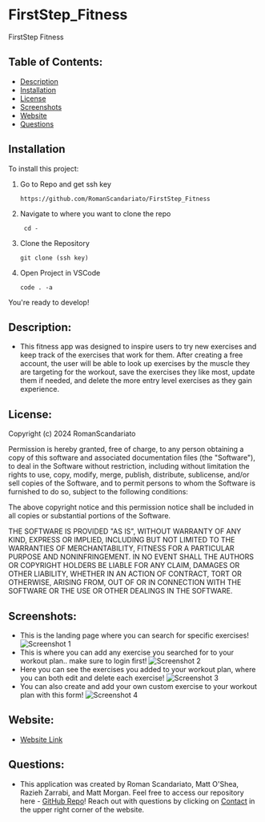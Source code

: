# FirstStep_Fitness
FirstStep Fitness
## Table of Contents:
- [Description](#description)
- [Installation](#installation)
- [License](#license)
- [Screenshots](#screenshots)
- [Website](#website)
- [Questions](#questions)

## Installation

To install this project:

1. Go to Repo and get ssh key
   
       https://github.com/RomanScandariato/FirstStep_Fitness

3. Navigate to where you want to clone the repo

        cd -

4. Clone the Repository

       git clone (ssh key)

6. Open Project in VSCode 

       code . -a 

You're ready to develop!


## Description:
- This fitness app was designed to inspire users to try new exercises and keep track of the exercises that work for them. After creating a free account, the user will be able to look up exercises by the muscle they are targeting for the workout, save the exercises they like most, update them if needed, and delete the more entry level exercises as they gain experience.

  
## License:

Copyright (c) 2024 RomanScandariato

Permission is hereby granted, free of charge, to any person obtaining a copy
of this software and associated documentation files (the "Software"), to deal
in the Software without restriction, including without limitation the rights
to use, copy, modify, merge, publish, distribute, sublicense, and/or sell
copies of the Software, and to permit persons to whom the Software is
furnished to do so, subject to the following conditions:

The above copyright notice and this permission notice shall be included in all
copies or substantial portions of the Software.

THE SOFTWARE IS PROVIDED "AS IS", WITHOUT WARRANTY OF ANY KIND, EXPRESS OR
IMPLIED, INCLUDING BUT NOT LIMITED TO THE WARRANTIES OF MERCHANTABILITY,
FITNESS FOR A PARTICULAR PURPOSE AND NONINFRINGEMENT. IN NO EVENT SHALL THE
AUTHORS OR COPYRIGHT HOLDERS BE LIABLE FOR ANY CLAIM, DAMAGES OR OTHER
LIABILITY, WHETHER IN AN ACTION OF CONTRACT, TORT OR OTHERWISE, ARISING FROM,
OUT OF OR IN CONNECTION WITH THE SOFTWARE OR THE USE OR OTHER DEALINGS IN THE
SOFTWARE.

## Screenshots:
- This is the landing page where you can search for specific exercises!
![Screenshot 1](/client/public/images/LandingPage.png)
- This is where you can add any exercise you searched for to your workout plan.. make sure to login first!
![Screenshot 2](/client/public/images/ExerciseSearch.png)
- Here you can see the exercises you added to your workout plan, where you can both edit and delete each exercise!
![Screenshot 3](/client/public/images/UserDashboard.png)
- You can also create and add your own custom exercise to your workout plan with this form!
![Screenshot 4](/client/public/images/AddAnExercise.png)


## Website:
- [Website Link](https://firststep-fitness.onrender.com/)


## Questions:
- This application was created by Roman Scandariato, Matt O'Shea, Razieh Zarrabi, and Matt Morgan. Feel free to access our repository here - [GitHub Repo](https://github.com/RomanScandariato/FirstStep_Fitness)! Reach out with questions by clicking on [Contact](https://firststep-fitness.onrender.com/contact) in the upper right corner of the website.
